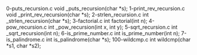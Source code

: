 0-puts_recursion.c	void _puts_recursion(char *s);
1-print_rev_recursion.c	void _print_rev_recursion(char *s);
2-strlen_recursion.c	int _strlen_recursion(char *s);
3-factorial.c	int factorial(int n);
4-pow_recursion.c	int _pow_recursion(int x, int y);
5-sqrt_recursion.c	int _sqrt_recursion(int n);
6-is_prime_number.c	int is_prime_number(int n);
7-is_palindrome.c	int is_palindrome(char *s);
100-wildcmp.c	int wildcmp(char *s1, char *s2);
